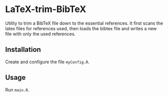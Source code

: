 # LaTeX-trim-BibTeX

Utility to trim a BibTeX file down to the essential references. It first scans the latex files for references used, then loads the bibtex file and writes a new file with only the used references.


## Installation

Create and configure the file `myConfig.R`.

## Usage

Run `main.R`.